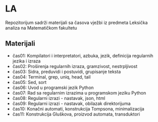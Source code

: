 # LA
Repozitorijum sadrži materijali sa časova vježbi iz predmeta Leksička analiza na Matematičkom fakultetu 


## Materijali
  - čas01: Kompilatori i interpretatori, azbuka, jezik, definicija regularnih jezika i izraza
  - čas02: Proširenja regularnih izraza, gramzivost, nestrpljivost
  - čas03: Sidra, preduvidi i postuvidi, grupisanje teksta
  - čas04: Terminal, grep, uniq, head, tail
  - čas05: Sed, sort
  - čas06: Uvod u programski jezik Python
  - čas07: Rad sa regularnim izrazima u programskom jeziku Python
  - čas08: Regularni izrazi - nastavak, json, html
  - čas09: Regularni izrazi - nastavak, obilazak direktorijuma
  - čas10: Konačni automati, konstrukcija Tompsona, minimalizacija
  - čas11: Konstrukcija Gluškova, proizvod automata, transduktori
